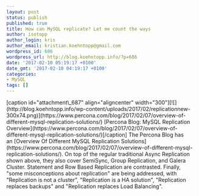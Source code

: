 ```yaml
---
layout: post
status: publish
published: true
title: How can MySQL replicate? Let me count the ways
author: isotopp
author_login: kris
author_email: kristian.koehntopp@gmail.com
wordpress_id: 686
wordpress_url: http://blog.koehntopp.info/?p=686
date: '2017-02-10 05:19:17 +0100'
date_gmt: '2017-02-10 04:19:17 +0100'
categories:
- MySQL
tags: []
---
```

<p>[caption id="attachment\_687" align="aligncenter" width="300"][![](http://blog.koehntopp.info/wp-content/uploads/2017/02/replicationnew-300x74.png)](https://www.percona.com/blog/2017/02/07/overview-of-different-mysql-replication-solutions/) [Percona Blog: MySQL Replication Overview](https://www.percona.com/blog/2017/02/07/overview-of-different-mysql-replication-solutions/)[/caption] The Percona Blog has an&nbsp;[Overview Of Different MySQL Replication Solutions](https://www.percona.com/blog/2017/02/07/overview-of-different-mysql-replication-solutions/). On top of the regular traditional Async Replication shown above, they also cover SemiSync, Group Replication, and&nbsp;Galera Cluster. Statement and Row Based Replication are contrasted. Finally, "some misconceptions about replication" are being addressed, with "Replication is not a cluster", "Replication is a HA solution", "Replication replaces backups" and "Replication replaces Load Balancing".</p>
